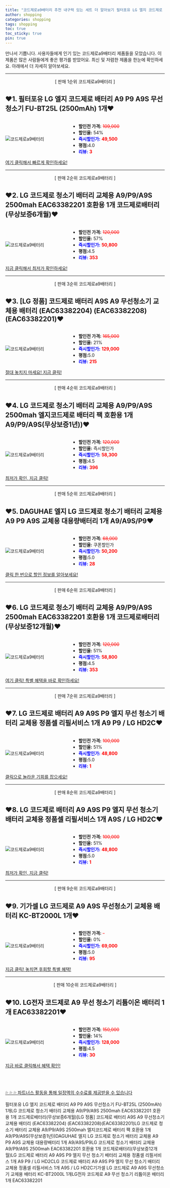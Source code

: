 ```yaml
---
title: "코드제로a9배터리 추천 내구력 있는 세트 더 알아보기 필터포유 LG 엘지 코드제로 배터리"
author: shopping
categories: shopping
tags: shopping
toc: true
toc_sticky: true
pin: true
---
```

만나서 기쁩니다. 사용자들에게 인기 있는 코드제로a9배터리 제품들을 모았습니다. 이 제품은 많은 사람들에게 좋은 평가를 받았어요. 최신 및 저렴한 제품을 한눈에 확인하세요. 아래에서 더 자세히 알아보세요.

---
<p class="toplist" style="margin: 0 auto; display: block; width: fit-content;">[ 판매 1순위 코드제로a9배터리 ]</p>

<h2><strong>❤️1. 필터포유 LG 엘지 코드제로 배터리 A9 P9 A9S 무선청소기 FU-BT25L (2500mAh) 1개❤️</strong></h2>

<div style="display: flex; align-items: center;">
    <div style="flex: 0.4;">
        <img src="https://thumbnail10.coupangcdn.com/thumbnails/remote/230x230ex/image/vendor_inventory/cf60/4cd71e3abfa647985165c4d2081e864919bd8e986808025a836dbab5ec07.jpg" alt="코드제로a9배터리" style="max-width: 100%;">
    </div>
    <div style="flex: 0.6; margin-left: 10px;">
        <ul>
            <li><strong>할인전 가격:</strong> <del style="color: red;">109,000</del></li>
            <li><strong>할인율:</strong> 54%</li>
            <li><span style='color:blue'><strong>즉시할인가:</strong></span> <span style='color:red'><strong>49,500</strong></span></li>
            <li><strong>평점:</strong>4.0</li>
            <li><span style='color:blue'><strong>리뷰:</strong></span> <span style='color:red'><strong>3</strong></span></li>
        </ul>
    </div>
</div>
<div class="center">
    <a href="https://William4Davisa.github.io?lptag=AF9450613&subid=githubio&pageKey=8164077062&traceid=V0-153&itemId=23287729388&vendorItemId=90406469306" class="myButton">
        여기 클릭해서 빠르게 확인하세요!
    </a>
</div>


---
<p class="toplist" style="margin: 0 auto; display: block; width: fit-content;">[ 판매 2순위 코드제로a9배터리 ]</p>

<h2><strong>❤️2. LG 코드제로 청소기 배터리 교체용 A9/P9/A9S 2500mah EAC63382201 호환용 1개 코드제로배터리(무상보증6개월)❤️</strong></h2>

<div style="display: flex; align-items: center;">
    <div style="flex: 0.4;">
        <img src="https://thumbnail7.coupangcdn.com/thumbnails/remote/230x230ex/image/vendor_inventory/f6a9/abc86c104af4f77269cebd201b0f7fae999a9557259c589a234575808063.png" alt="코드제로a9배터리" style="max-width: 100%;">
    </div>
    <div style="flex: 0.6; margin-left: 10px;">
        <ul>
            <li><strong>할인전 가격:</strong> <del style="color: red;">120,000</del></li>
            <li><strong>할인율:</strong> 57%</li>
            <li><span style='color:blue'><strong>즉시할인가:</strong></span> <span style='color:red'><strong>50,800</strong></span></li>
            <li><strong>평점:</strong>4.5</li>
            <li><span style='color:blue'><strong>리뷰:</strong></span> <span style='color:red'><strong>353</strong></span></li>
        </ul>
    </div>
</div>
<div class="center">
    <a href="https://William4Davisa.github.io?lptag=AF9450613&subid=githubio&pageKey=8122969816&traceid=V0-153&itemId=23050162826&vendorItemId=89234341977" class="myButton">
        지금 클릭해서 최저가 확인하세요!
    </a>
</div>


---
<p class="toplist" style="margin: 0 auto; display: block; width: fit-content;">[ 판매 3순위 코드제로a9배터리 ]</p>

<h2><strong>❤️3. [LG 정품] 코드제로 배터리 A9S A9 무선청소기 교체용 배터리 (EAC63382204) (EAC63382208)(EAC63382201)❤️</strong></h2>

<div style="display: flex; align-items: center;">
    <div style="flex: 0.4;">
        <img src="https://thumbnail10.coupangcdn.com/thumbnails/remote/230x230ex/image/vendor_inventory/0444/a3200e967935deb25f06cee45a74b04862ae9bdac1e05e2742e4ab4002c4.png" alt="코드제로a9배터리" style="max-width: 100%;">
    </div>
    <div style="flex: 0.6; margin-left: 10px;">
        <ul>
            <li><strong>할인전 가격:</strong> <del style="color: red;">165,000</del></li>
            <li><strong>할인율:</strong> 21%</li>
            <li><span style='color:blue'><strong>즉시할인가:</strong></span> <span style='color:red'><strong>129,000</strong></span></li>
            <li><strong>평점:</strong>5.0</li>
            <li><span style='color:blue'><strong>리뷰:</strong></span> <span style='color:red'><strong>215</strong></span></li>
        </ul>
    </div>
</div>
<div class="center">
    <a href="https://William4Davisa.github.io?lptag=AF9450613&subid=githubio&pageKey=7565093896&traceid=V0-153&itemId=19939533270&vendorItemId=72981728988" class="myButton">
        절대 놓치지 마세요! 지금 클릭!
    </a>
</div>


---
<p class="toplist" style="margin: 0 auto; display: block; width: fit-content;">[ 판매 4순위 코드제로a9배터리 ]</p>

<h2><strong>❤️4. LG 코드제로 청소기 배터리 교체용 A9/P9/A9S 2500mah 엘지코드제로 배터리 팩 호환용 1개 A9/P9/A9S(무상보증1년))❤️</strong></h2>

<div style="display: flex; align-items: center;">
    <div style="flex: 0.4;">
        <img src="https://thumbnail8.coupangcdn.com/thumbnails/remote/230x230ex/image/vendor_inventory/4942/81a71c2074e193d392f63dfa671ac2607949d2dfcdc87f732c97a2248026.png" alt="코드제로a9배터리" style="max-width: 100%;">
    </div>
    <div style="flex: 0.6; margin-left: 10px;">
        <ul>
            <li><strong>할인전 가격:</strong> <del style="color: red;">120,000</del></li>
            <li><strong>할인율:</strong> 즉시할인가</li>
            <li><span style='color:blue'><strong>즉시할인가:</strong></span> <span style='color:red'><strong>58,300</strong></span></li>
            <li><strong>평점:</strong>4.5</li>
            <li><span style='color:blue'><strong>리뷰:</strong></span> <span style='color:red'><strong>396</strong></span></li>
        </ul>
    </div>
</div>
<div class="center">
    <a href="https://William4Davisa.github.io?lptag=AF9450613&subid=githubio&pageKey=7972197395&traceid=V0-153&itemId=22086232935&vendorItemId=89133572503" class="myButton">
        최저가 확인, 지금 클릭!
    </a>
</div>


---
<p class="toplist" style="margin: 0 auto; display: block; width: fit-content;">[ 판매 5순위 코드제로a9배터리 ]</p>

<h2><strong>❤️5. DAGUHAE 엘지 LG 코드제로 청소기 배터리 교체용 A9 P9 A9S 교체용 대용량배터리 1개 A9/A9S/P9❤️</strong></h2>

<div style="display: flex; align-items: center;">
    <div style="flex: 0.4;">
        <img src="https://thumbnail7.coupangcdn.com/thumbnails/remote/230x230ex/image/vendor_inventory/a77e/a01682798bb9efb410b087ebd10d67656aaf33a7d9390c9b28af11c97bf8.jpg" alt="코드제로a9배터리" style="max-width: 100%;">
    </div>
    <div style="flex: 0.6; margin-left: 10px;">
        <ul>
            <li><strong>할인전 가격:</strong> <del style="color: red;">68,000</del></li>
            <li><strong>할인율:</strong> 쿠폰할인가</li>
            <li><span style='color:blue'><strong>즉시할인가:</strong></span> <span style='color:red'><strong>50,200</strong></span></li>
            <li><strong>평점:</strong>5.0</li>
            <li><span style='color:blue'><strong>리뷰:</strong></span> <span style='color:red'><strong>28</strong></span></li>
        </ul>
    </div>
</div>
<div class="center">
    <a href="https://William4Davisa.github.io?lptag=AF9450613&subid=githubio&pageKey=8132005418&traceid=V0-153&itemId=23095160150&vendorItemId=90161421400" class="myButton">
        클릭 한 번으로 할인 정보를 알아보세요!
    </a>
</div>


---
<p class="toplist" style="margin: 0 auto; display: block; width: fit-content;">[ 판매 6순위 코드제로a9배터리 ]</p>

<h2><strong>❤️6. LG 코드제로 청소기 배터리 교체용 A9/P9/A9S 2500mah EAC63382201 호환용 1개 코드제로배터리(무상보증12개월)❤️</strong></h2>

<div style="display: flex; align-items: center;">
    <div style="flex: 0.4;">
        <img src="https://thumbnail7.coupangcdn.com/thumbnails/remote/230x230ex/image/vendor_inventory/f6a9/abc86c104af4f77269cebd201b0f7fae999a9557259c589a234575808063.png" alt="코드제로a9배터리" style="max-width: 100%;">
    </div>
    <div style="flex: 0.6; margin-left: 10px;">
        <ul>
            <li><strong>할인전 가격:</strong> <del style="color: red;">120,000</del></li>
            <li><strong>할인율:</strong> 51%</li>
            <li><span style='color:blue'><strong>즉시할인가:</strong></span> <span style='color:red'><strong>58,800</strong></span></li>
            <li><strong>평점:</strong>4.5</li>
            <li><span style='color:blue'><strong>리뷰:</strong></span> <span style='color:red'><strong>353</strong></span></li>
        </ul>
    </div>
</div>
<div class="center">
    <a href="https://William4Davisa.github.io?lptag=AF9450613&subid=githubio&pageKey=8122969816&traceid=V0-153&itemId=23050162824&vendorItemId=89234341969" class="myButton">
        여기 클릭! 특별 혜택을 바로 확인하세요!
    </a>
</div>


---
<p class="toplist" style="margin: 0 auto; display: block; width: fit-content;">[ 판매 7순위 코드제로a9배터리 ]</p>

<h2><strong>❤️7. LG 코드제로 배터리 A9 A9S P9 엘지 무선 청소기 배터리 교체용 정품셀 리필서비스 1개 A9 P9 / LG HD2C❤️</strong></h2>

<div style="display: flex; align-items: center;">
    <div style="flex: 0.4;">
        <img src="https://thumbnail8.coupangcdn.com/thumbnails/remote/230x230ex/image/vendor_inventory/c87f/8d072b7b1c50212de8feefef6287f18694f577a402350d80d10eff31d7bb.jpg" alt="코드제로a9배터리" style="max-width: 100%;">
    </div>
    <div style="flex: 0.6; margin-left: 10px;">
        <ul>
            <li><strong>할인전 가격:</strong> <del style="color: red;">100,000</del></li>
            <li><strong>할인율:</strong> 51%</li>
            <li><span style='color:blue'><strong>즉시할인가:</strong></span> <span style='color:red'><strong>48,800</strong></span></li>
            <li><strong>평점:</strong>5.0</li>
            <li><span style='color:blue'><strong>리뷰:</strong></span> <span style='color:red'><strong>1</strong></span></li>
        </ul>
    </div>
</div>
<div class="center">
    <a href="https://William4Davisa.github.io?lptag=AF9450613&subid=githubio&pageKey=8199990049&traceid=V0-153&itemId=23502054058&vendorItemId=90528689616" class="myButton">
        클릭으로 놀라운 기회를 잡으세요!
    </a>
</div>


---
<p class="toplist" style="margin: 0 auto; display: block; width: fit-content;">[ 판매 8순위 코드제로a9배터리 ]</p>

<h2><strong>❤️8. LG 코드제로 배터리 A9 A9S P9 엘지 무선 청소기 배터리 교체용 정품셀 리필서비스 1개 A9S / LG HD2C❤️</strong></h2>

<div style="display: flex; align-items: center;">
    <div style="flex: 0.4;">
        <img src="https://thumbnail8.coupangcdn.com/thumbnails/remote/230x230ex/image/vendor_inventory/c87f/8d072b7b1c50212de8feefef6287f18694f577a402350d80d10eff31d7bb.jpg" alt="코드제로a9배터리" style="max-width: 100%;">
    </div>
    <div style="flex: 0.6; margin-left: 10px;">
        <ul>
            <li><strong>할인전 가격:</strong> <del style="color: red;">100,000</del></li>
            <li><strong>할인율:</strong> 51%</li>
            <li><span style='color:blue'><strong>즉시할인가:</strong></span> <span style='color:red'><strong>48,800</strong></span></li>
            <li><strong>평점:</strong>5.0</li>
            <li><span style='color:blue'><strong>리뷰:</strong></span> <span style='color:red'><strong>1</strong></span></li>
        </ul>
    </div>
</div>
<div class="center">
    <a href="https://William4Davisa.github.io?lptag=AF9450613&subid=githubio&pageKey=8199990049&traceid=V0-153&itemId=23502054054&vendorItemId=90528689637" class="myButton">
        최저가 확인, 지금 클릭!
    </a>
</div>


---
<p class="toplist" style="margin: 0 auto; display: block; width: fit-content;">[ 판매 9순위 코드제로a9배터리 ]</p>

<h2><strong>❤️9. 기가셀 LG 코드제로 A9 A9S 무선청소기 교체용 배터리 KC-BT2000L 1개❤️</strong></h2>

<div style="display: flex; align-items: center;">
    <div style="flex: 0.4;">
        <img src="https://thumbnail7.coupangcdn.com/thumbnails/remote/230x230ex/image/retail/images/3141639829047803-14629580-680d-4f6f-a55f-13dc663f9b28.jpg" alt="코드제로a9배터리" style="max-width: 100%;">
    </div>
    <div style="flex: 0.6; margin-left: 10px;">
        <ul>
            <li><strong>할인전 가격:</strong> <del style="color: red;">-</del></li>
            <li><strong>할인율:</strong> 0%</li>
            <li><span style='color:blue'><strong>즉시할인가:</strong></span> <span style='color:red'><strong>69,000</strong></span></li>
            <li><strong>평점:</strong>5.0</li>
            <li><span style='color:blue'><strong>리뷰:</strong></span> <span style='color:red'><strong>95</strong></span></li>
        </ul>
    </div>
</div>
<div class="center">
    <a href="https://William4Davisa.github.io?lptag=AF9450613&subid=githubio&pageKey=8022292598&traceid=V0-153&itemId=22417651643&vendorItemId=89462417224" class="myButton">
        지금 클릭! 놓치면 후회할 특별 혜택!
    </a>
</div>


---
<p class="toplist" style="margin: 0 auto; display: block; width: fit-content;">[ 판매 10순위 코드제로a9배터리 ]</p>

<h2><strong>❤️10. LG전자 코드제로 A9 무선 청소기 리튬이온 배터리 1개 EAC63382201❤️</strong></h2>

<div style="display: flex; align-items: center;">
    <div style="flex: 0.4;">
        <img src="https://thumbnail8.coupangcdn.com/thumbnails/remote/230x230ex/image/vendor_inventory/0916/8534d308eb9f735c08a1e867dc7eda6b1b66746f11679774209d11095301.jpg" alt="코드제로a9배터리" style="max-width: 100%;">
    </div>
    <div style="flex: 0.6; margin-left: 10px;">
        <ul>
            <li><strong>할인전 가격:</strong> <del style="color: red;">150,000</del></li>
            <li><strong>할인율:</strong> 14%</li>
            <li><span style='color:blue'><strong>즉시할인가:</strong></span> <span style='color:red'><strong>128,000</strong></span></li>
            <li><strong>평점:</strong>4.5</li>
            <li><span style='color:blue'><strong>리뷰:</strong></span> <span style='color:red'><strong>30</strong></span></li>
        </ul>
    </div>
</div>
<div class="center">
    <a href="https://William4Davisa.github.io?lptag=AF9450613&subid=githubio&pageKey=345110237&traceid=V0-153&itemId=1096055918&vendorItemId=5616696831" class="myButton">
        지금 바로 클릭해서 혜택 확인!
    </a>
</div>

<br><br><br>[💦 💦 💦 파트너스 활동을 통해 일정액의 수수료를 제공받을 수 있습니다](https://link.coupang.com/a/bcpT2c)<br><br>필터포유 LG 엘지 코드제로 배터리 A9 P9 A9S 무선청소기 FU-BT25L (2500mAh) 1개LG 코드제로 청소기 배터리 교체용 A9/P9/A9S 2500mah EAC63382201 호환용 1개 코드제로배터리(무상보증6개월)[LG 정품] 코드제로 배터리 A9S A9 무선청소기 교체용 배터리 (EAC63382204) (EAC63382208)(EAC63382201)LG 코드제로 청소기 배터리 교체용 A9/P9/A9S 2500mah 엘지코드제로 배터리 팩 호환용 1개 A9/P9/A9S(무상보증1년))DAGUHAE 엘지 LG 코드제로 청소기 배터리 교체용 A9 P9 A9S 교체용 대용량배터리 1개 A9/A9S/P9LG 코드제로 청소기 배터리 교체용 A9/P9/A9S 2500mah EAC63382201 호환용 1개 코드제로배터리(무상보증12개월)LG 코드제로 배터리 A9 A9S P9 엘지 무선 청소기 배터리 교체용 정품셀 리필서비스 1개 A9 P9 / LG HD2CLG 코드제로 배터리 A9 A9S P9 엘지 무선 청소기 배터리 교체용 정품셀 리필서비스 1개 A9S / LG HD2C기가셀 LG 코드제로 A9 A9S 무선청소기 교체용 배터리 KC-BT2000L 1개LG전자 코드제로 A9 무선 청소기 리튬이온 배터리 1개 EAC63382201